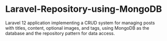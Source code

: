# Laravel-Repository-using-MongoDB
Laravel 12 application implementing a CRUD system for managing posts with titles, content, optional images, and tags, using MongoDB as the database and the repository pattern for data access.
